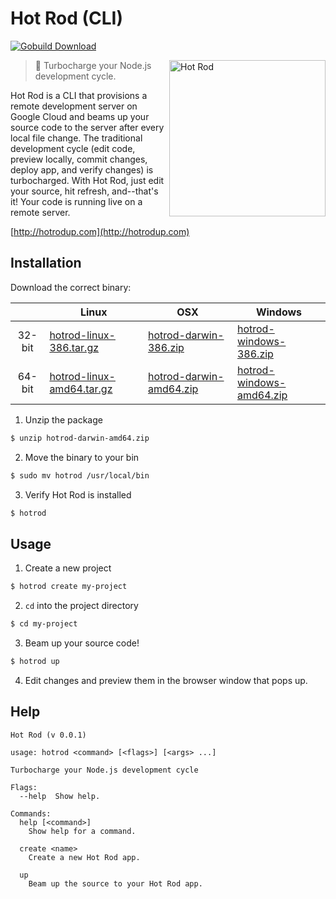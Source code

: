 # Hot Rod (CLI)

[![Gobuild Download](http://gobuild.io/badge/github.com/hotrodup/hotrod/downloads.svg)](http://gobuild.io/github.com/hotrodup/hotrod)

<img align="right" height="250" src="http://i.imgur.com/xWFdv2b.png" alt="Hot Rod">

> :checkered_flag: Turbocharge your Node.js development cycle.

Hot Rod is a CLI that provisions a remote development server on Google Cloud and beams up your source code to the server after every local file change.  The traditional development cycle (edit code, preview locally, commit changes, deploy app, and verify changes) is turbocharged.  With Hot Rod, just edit your source, hit refresh, and--that's it! Your code is running live on a remote server.

[http://hotrodup.com](http://hotrodup.com)

## Installation

Download the correct binary:

|  | Linux | OSX | Windows |
|:------:|----------------------------------------------------------------------------------------------------------------------------|-----|---------|
| 32-bit | [hotrod-linux-386.tar.gz](http://gobuild3.qiniudn.com/github.com/hotrodup/hotrod/branch-v-master/hotrod-linux-386.tar.gz) | [hotrod-darwin-386.zip](http://gobuild3.qiniudn.com/github.com/hotrodup/hotrod/branch-v-master/hotrod-darwin-386.zip) | [hotrod-windows-386.zip](http://gobuild3.qiniudn.com/github.com/hotrodup/hotrod/branch-v-master/hotrod-windows-386.zip) |
| 64-bit | [hotrod-linux-amd64.tar.gz](http://gobuild3.qiniudn.com/github.com/hotrodup/hotrod/branch-v-master/hotrod-linux-amd64.tar.gz ) | [hotrod-darwin-amd64.zip](http://gobuild3.qiniudn.com/github.com/hotrodup/hotrod/branch-v-master/hotrod-darwin-amd64.zip) | [hotrod-windows-amd64.zip](http://gobuild3.qiniudn.com/github.com/hotrodup/hotrod/branch-v-master/hotrod-windows-amd64.zip) |

1. Unzip the package
  ```sh
  $ unzip hotrod-darwin-amd64.zip
  ```

2. Move the binary to your bin
  ```sh
  $ sudo mv hotrod /usr/local/bin
  ```

3. Verify Hot Rod is installed
  ```sh
  $ hotrod
  ```

## Usage

1. Create a new project
  ```sh
  $ hotrod create my-project
  ```

2. `cd` into the project directory
  ```sh
  $ cd my-project
  ```

3. Beam up your source code!
  ```sh
  $ hotrod up
  ```

4. Edit changes and preview them in the browser window that pops up.

## Help

```
Hot Rod (v 0.0.1)

usage: hotrod <command> [<flags>] [<args> ...]

Turbocharge your Node.js development cycle

Flags:
  --help  Show help.

Commands:
  help [<command>]
    Show help for a command.

  create <name>
    Create a new Hot Rod app.

  up
    Beam up the source to your Hot Rod app.
```
